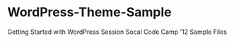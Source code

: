 WordPress-Theme-Sample
======================

Getting Started with WordPress Session Socal Code Camp '12 Sample Files